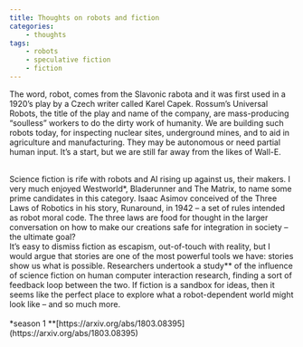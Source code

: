 ```yaml
---
title: Thoughts on robots and fiction
categories:
    - thoughts
tags:
    - robots
    - speculative fiction
    - fiction
---
```


The word, robot, comes from the Slavonic rabota and it was first used in a 1920’s play by a Czech writer called Karel Capek. Rossum’s Universal Robots, the title of the play and name of the company, are mass-producing “soulless” workers to do the dirty work of humanity. We are building such robots today, for inspecting nuclear sites, underground mines, and to aid in agriculture and manufacturing. They may be autonomous or need partial human input. It’s a start, but we are still far away from the likes of Wall-E.

<br>
Science fiction is rife with robots and AI rising up against us, their makers. I very much enjoyed Westworld*, Bladerunner and The Matrix, to name some prime candidates in this category. Isaac Asimov conceived of the Three Laws of Robotics in his story, Runaround, in 1942 – a set of rules intended as robot moral code. The three laws are food for thought in the larger conversation on how to make our creations safe for integration in society – the ultimate goal?

<br>
It’s easy to dismiss fiction as escapism, out-of-touch with reality, but I would argue that stories are one of the most powerful tools we have: stories show us what is possible. Researchers undertook a study** of the influence of science fiction on human computer interaction research, finding a sort of feedback loop between the two. If fiction is a sandbox for ideas, then it seems like the perfect place to explore what a robot-dependent world might look like – and so much more.

<br>
<br>
*season 1  
**[https://arxiv.org/abs/1803.08395](https://arxiv.org/abs/1803.08395)
